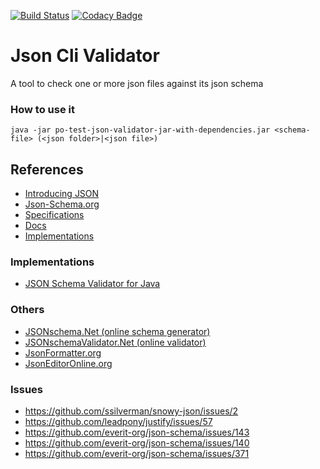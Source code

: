 [![Build Status](https://travis-ci.org/iubar/po-test-json-validator.svg?branch=master)](https://travis-ci.org/iubar/po-test-json-validator) [![Codacy Badge](https://api.codacy.com/project/badge/Grade/629e2af7ae1e4f839dbb560fd3e32aa2)](https://www.codacy.com/app/Iubar/po-test-json-validator?utm_source=github.com&amp;utm_medium=referral&amp;utm_content=iubar/po-test-json-validator&amp;utm_campaign=Badge_Grade)

# Json Cli Validator
A tool to check one or more json files against its json schema

### How to use it
    java -jar po-test-json-validator-jar-with-dependencies.jar <schema-file> (<json folder>|<json file>)

## References
- [Introducing JSON](http://www.json.org/json-it.html)
- [Json-Schema.org](https://json-schema.org)
- [Specifications](http://json-schema.org/specification-links.html) 
- [Docs](https://json-schema.org/understanding-json-schema/)
- [Implementations](http://json-schema.org/implementations.html)

### Implementations
- [JSON Schema Validator for Java](https://github.com/everit-org/json-schema)

### Others
- [JSONschema.Net (online schema generator)](https://jsonschema.net)
- [JSONschemaValidator.Net (online validator)](https://www.jsonschemavalidator.net)
- [JsonFormatter.org](https://jsonformatter.org/json-editor)
- [JsonEditorOnline.org](https://jsoneditoronline.org)

### Issues

- https://github.com/ssilverman/snowy-json/issues/2
- https://github.com/leadpony/justify/issues/57
- https://github.com/everit-org/json-schema/issues/143
- https://github.com/everit-org/json-schema/issues/140
- https://github.com/everit-org/json-schema/issues/371

